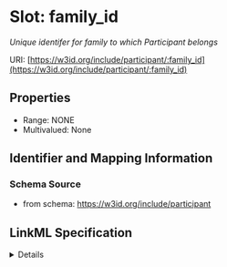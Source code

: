 # Slot: family_id
_Unique identifer for family to which Participant belongs_


URI: [https://w3id.org/include/participant/:family_id](https://w3id.org/include/participant/:family_id)



<!-- no inheritance hierarchy -->




## Properties

* Range: NONE
* Multivalued: None







## Identifier and Mapping Information







### Schema Source


* from schema: https://w3id.org/include/participant




## LinkML Specification

<details>
```yaml
name: family_id
definition_uri: include:family_id
description: Unique identifer for family to which Participant belongs
from_schema: https://w3id.org/include/participant
rank: 1000
alias: family_id
domain_of:
- Participant
- Participant

```
</details>